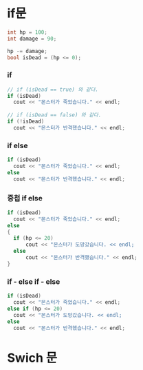 # if문

```C++
int hp = 100;
int damage = 90;

hp -= damage;
bool isDead = (hp <= 0);
```
### if 
```C++
// if (isDead == true) 와 같다.
if (isDead)
  cout << "몬스터가 죽었습니다." << endl;
  
// if (isDead == false) 와 같다.
if (!isDead)
  cout << "몬스터가 반격했습니다." << endl;
```
### if else
```C++
if (isDead)
  cout << "몬스터가 죽었습니다." << endl;
else
  cout << "몬스터가 반격했습니다." << endl;
```
### 중첩 if else
```C++
if (isDead)
  cout << "몬스터가 죽었습니다." << endl;
else
{
  if (hp <= 20)
      cout << "몬스터가 도망갔습니다. << endl;
  else
      cout << "몬스터가 반격했습니다." << endl;
}
```
### if - else if - else
```C++
if (isDead)
  cout << "몬스터가 죽었습니다." << endl;
else if (hp <= 20)
  cout << "몬스터가 도망갔습니다. << endl;
else
  cout << "몬스터가 반격했습니다." << endl;
```

# Swich 문
